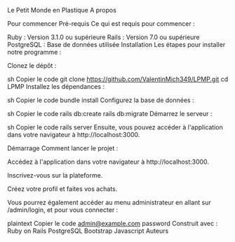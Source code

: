 Le Petit Monde en Plastique
A propos


Pour commencer
Pré-requis
Ce qui est requis pour commencer :

Ruby : Version 3.1.0 ou supérieure
Rails : Version 7.0 ou supérieure
PostgreSQL : Base de données utilisée
Installation
Les étapes pour installer notre programme :

Clonez le dépôt :

sh
Copier le code
git clone https://github.com/ValentinMich349/LPMP.git
cd LPMP
Installez les dépendances :

sh
Copier le code
bundle install
Configurez la base de données :

sh
Copier le code
rails db:create
rails db:migrate
Démarrez le serveur :

sh
Copier le code
rails server
Ensuite, vous pouvez accéder à l'application dans votre navigateur à http://localhost:3000.

Démarrage
Comment lancer le projet :

Accédez à l'application dans votre navigateur à http://localhost:3000.

Inscrivez-vous sur la plateforme.

Créez votre profil et faites vos achats.

Vous pourrez également accéder au menu administrateur en allant sur /admin/login, et pour vous connecter :

plaintext
Copier le code
admin@example.com
password
Construit avec :
Ruby on Rails
PostgreSQL
Bootstrap
Javascript
Auteurs






